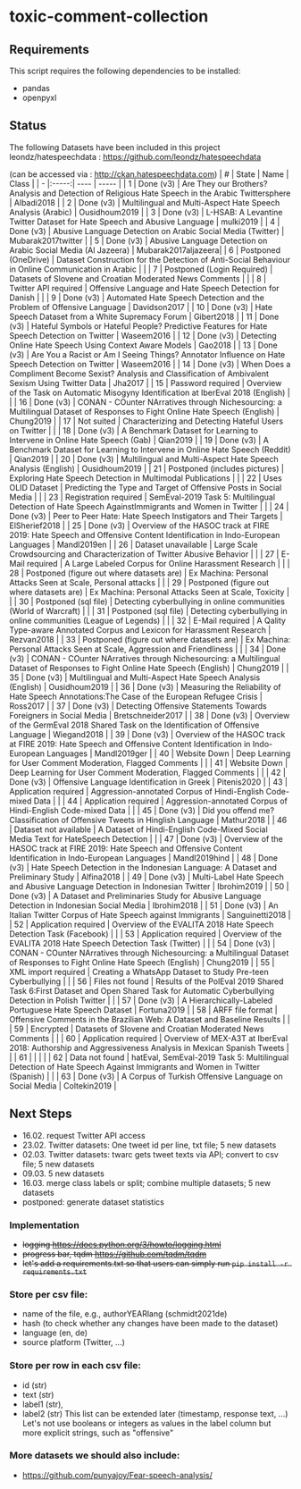 # toxic-comment-collection

## Requirements
This script requires the following dependencies to be installed:
- pandas
- openpyxl

## Status
The following Datasets have been included in this project  
leondz/hatespeechdata : https://github.com/leondz/hatespeechdata 

(can be accessed via : http://ckan.hatespeechdata.com)
|  # | State | Name | Class |
|  - |:-----:| ---- | ----- |
|  1 | Done (v3) | Are They our Brothers? Analysis and Detection of Religious Hate Speech in the Arabic Twittersphere | Albadi2018 |
|  2 | Done (v3) | Multilingual and Multi-Aspect Hate Speech Analysis (Arabic) | Ousidhoum2019 |
|  3 | Done (v3) | L-HSAB: A Levantine Twitter Dataset for Hate Speech and Abusive Language | mulki2019 |
|  4 | Done (v3) | Abusive Language Detection on Arabic Social Media (Twitter) | Mubarak2017twitter |
|  5 | Done (v3) | Abusive Language Detection on Arabic Social Media (Al Jazeera) | Mubarak2017aljazeera|
|  6 | Postponed (OneDrive) | Dataset Construction for the Detection of Anti-Social Behaviour in Online Communication in Arabic |  |
|  7 | Postponed (Login Required) | Datasets of Slovene and Croatian Moderated News Comments |  |
|  8 | Twitter API required | Offensive Language and Hate Speech Detection for Danish |  |
|  9 | Done (v3) | Automated Hate Speech Detection and the Problem of Offensive Language | Davidson2017 |
| 10 | Done (v3) | Hate Speech Dataset from a White Supremacy Forum | Gibert2018 |
| 11 | Done (v3) | Hateful Symbols or Hateful People? Predictive Features for Hate Speech Detection on Twitter | Waseem2016 |
| 12 | Done (v3) | Detecting Online Hate Speech Using Context Aware Models | Gao2018 |
| 13 | Done (v3) | Are You a Racist or Am I Seeing Things? Annotator Influence on Hate Speech Detection on Twitter | Waseem2016 |
| 14 | Done (v3) | When Does a Compliment Become Sexist? Analysis and Classification of Ambivalent Sexism Using Twitter Data | Jha2017 |
| 15 | Password required | Overview of the Task on Automatic Misogyny Identification at IberEval 2018 (English) |  |
| 16 | Done (v3) | CONAN - COunter NArratives through Nichesourcing: a Multilingual Dataset of Responses to Fight Online Hate Speech (English) | Chung2019 |
| 17 | Not suited | Characterizing and Detecting Hateful Users on Twitter |  |
| 18 | Done (v3) | A Benchmark Dataset for Learning to Intervene in Online Hate Speech (Gab) | Qian2019 |
| 19 | Done (v3) | A Benchmark Dataset for Learning to Intervene in Online Hate Speech (Reddit) | Qian2019 |
| 20 | Done (v3) | Multilingual and Multi-Aspect Hate Speech Analysis (English) | Ousidhoum2019 |
| 21 | Postponed (includes pictures) | Exploring Hate Speech Detection in Multimodal Publications |  |
| 22 | Uses OLID Dataset | Predicting the Type and Target of Offensive Posts in Social Media |  |
| 23 | Registration required | SemEval-2019 Task 5: Multilingual Detection of Hate Speech AgainstImmigrants and Women in Twitter |  |
| 24 | Done (v3) | Peer to Peer Hate: Hate Speech Instigators and Their Targets | ElSherief2018 |
| 25 | Done (v3) | Overview of the HASOC track at FIRE 2019: Hate Speech and Offensive Content Identification in Indo-European Languages | Mandl2019en |
| 26 | Dataset unavailable | Large Scale Crowdsourcing and Characterization of Twitter Abusive Behavior |  |
| 27 | E-Mail required | A Large Labeled Corpus for Online Harassment Research |  |
| 28 | Postponed (figure out where datasets are) | Ex Machina: Personal Attacks Seen at Scale, Personal attacks |  |
| 29 | Postponed (figure out where datasets are) | Ex Machina: Personal Attacks Seen at Scale, Toxicity |  |
| 30 | Postponed (sql file) | Detecting cyberbullying in online communities (World of Warcraft) |  |
| 31 | Postponed (sql file) | Detecting cyberbullying in online communities (League of Legends) |  |
| 32 | E-Mail required | A Qality Type-aware Annotated Corpus and Lexicon for Harassment Research | Rezvan2018 |
| 33 | Postponed (figure out where datasets are) | Ex Machina: Personal Attacks Seen at Scale, Aggression and Friendliness |  |
| 34 | Done (v3) | CONAN - COunter NArratives through Nichesourcing: a Multilingual Dataset of Responses to Fight Online Hate Speech (English) | Chung2019 |
| 35 | Done (v3) | Multilingual and Multi-Aspect Hate Speech Analysis (English) | Ousidhoum2019 |
| 36 | Done (v3) | Measuring the Reliability of Hate Speech Annotations:The Case of the European Refugee Crisis | Ross2017 |
| 37 | Done (v3) | Detecting Offensive Statements Towards Foreigners in Social Media | Bretschneider2017 |
| 38 | Done (v3) | Overview of the GermEval 2018 Shared Task on the Identification of Offensive Language | Wiegand2018 |
| 39 | Done (v3) | Overview of the HASOC track at FIRE 2019: Hate Speech and Offensive Content Identification in Indo-European Languages | Mandl2019ger |
| 40 | Website Down | Deep Learning for User Comment Moderation, Flagged Comments |  |
| 41 | Website Down | Deep Learning for User Comment Moderation, Flagged Comments |  |
| 42 | Done (v3) | Offensive Language Identification in Greek | Pitenis2020 |
| 43 | Application required | Aggression-annotated Corpus of Hindi-English Code-mixed Data |  |
| 44 | Application required | Aggression-annotated Corpus of Hindi-English Code-mixed Data |  |
| 45 | Done (v3) | Did you offend me? Classification of Offensive Tweets in Hinglish Language | Mathur2018 |
| 46 | Dataset not available | A Dataset of Hindi-English Code-Mixed Social Media Text for HateSpeech Detection |  |
| 47 | Done (v3) | Overview of the HASOC track at FIRE 2019: Hate Speech and Offensive Content Identification in Indo-European Languages | Mandl2019hind |
| 48 | Done (v3) | Hate Speech Detection in the Indonesian Language: A Dataset and Preliminary Study | Alfina2018 |
| 49 | Done (v3) | Multi-Label Hate Speech and Abusive Language Detection in Indonesian Twitter | Ibrohim2019 |
| 50 | Done (v3) | A Dataset and Preliminaries Study for Abusive Language Detection in Indonesian Social Media | Ibrohim2018 |
| 51 | Done (v3) | An Italian Twitter Corpus of Hate Speech against Immigrants | Sanguinetti2018 |
| 52 | Application required | Overview of the EVALITA 2018 Hate Speech Detection Task (Facebook) |  |
| 53 | Application required | Overview of the EVALITA 2018 Hate Speech Detection Task (Twitter) |  |
| 54 | Done (v3) | CONAN - COunter NArratives through Nichesourcing: a Multilingual Dataset of Responses to Fight Online Hate Speech (English) | Chung2019 |
| 55 | XML import required | Creating a WhatsApp Dataset to Study Pre-teen Cyberbullying |  |
| 56 | Files not found | Results of the PolEval 2019 Shared Task 6:First Dataset and Open Shared Task for Automatic Cyberbullying Detection in Polish Twitter |  |
| 57 | Done (v3) | A Hierarchically-Labeled Portuguese Hate Speech Dataset | Fortuna2019 |
| 58 | ARFF file format | Offensive Comments in the Brazilian Web: A Dataset and Baseline Results |  |
| 59 | Encrypted | Datasets of Slovene and Croatian Moderated News Comments |  |
| 60 | Application required | Overview of MEX-A3T at IberEval 2018: Authorship and Aggressiveness Analysis in Mexican Spanish Tweets |  |
| 61 |  |  |  |
| 62 | Data not found | hatEval, SemEval-2019 Task 5: Multilingual Detection of Hate Speech Against Immigrants and Women in Twitter (Spanish) |  |
| 63 | Done (v3) | A Corpus of Turkish Offensive Language on Social Media | Coltekin2019 |

## Next Steps
* 16.02. request Twitter API access
* 23.02. Twitter datasets: One tweet id per line, txt file; 5 new datasets
* 02.03. Twitter datasets: twarc gets tweet texts via API; convert to csv file; 5 new datasets
* 09.03. 5 new datasets
* 16.03. merge class labels or split; combine multiple datasets; 5 new datasets
* postponed: generate dataset statistics


### Implementation
* ~~logging https://docs.python.org/3/howto/logging.html~~
* ~~progress bar, tqdm https://github.com/tqdm/tqdm~~
* ~~let's add a requirements.txt so that users can simply run `pip install -r requirements.txt`~~

### Store per csv file: 
* name of the file, e.g., authorYEARlang (schmidt2021de)
* hash (to check whether any changes have been made to the dataset)
* language (en, de)
* source platform (Twitter, ...)

### Store per row in each csv file:
* id (str)
* text (str)
* label1 (str), 
* label2 (str)
This list can be extended later (timestamp, response text, ...)
Let's not use booleans or integers as values in the label column but more explicit strings, such as "offensive"

### More datasets we should also include:
* https://github.com/punyajoy/Fear-speech-analysis/
